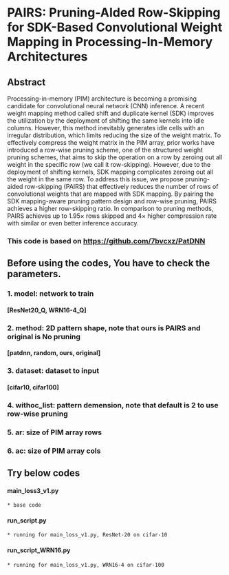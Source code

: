 # PAIRS: Pruning-AIded Row-Skipping for SDK-Based Convolutional Weight Mapping in Processing-In-Memory Architectures

## Abstract
Processing-in-memory (PIM) architecture is becoming a promising candidate for convolutional neural network (CNN) inference. A recent weight mapping method called shift and duplicate kernel (SDK) improves the utilization by the deployment of shifting the same kernels into idle columns. However, this method inevitably generates idle cells with an irregular distribution, which limits reducing the size of the weight matrix. To effectively compress the weight matrix in the PIM array, prior works have introduced a row-wise pruning scheme, one of the structured weight pruning schemes, that aims to skip the operation on a row by zeroing out all weight in the specific row (we call it row-skipping). However, due to the deployment of shifting kernels, SDK mapping complicates zeroing out all the weight in the same row. To address this issue, we propose pruning-aided row-skipping (PAIRS) that effectively reduces the number of rows of convolutional weights that are mapped with SDK mapping. By pairing the SDK mapping-aware pruning pattern design and row-wise pruning, PAIRS achieves a higher row-skipping ratio. In comparison to pruning methods, PAIRS achieves up to 1.95× rows skipped and 4× higher compression rate with similar or even better inference accuracy.


### This code is based on https://github.com/7bvcxz/PatDNN

## Before using the codes, You have to check the parameters.
  ### 1. model: network to train
   ####  [ResNet20_Q, WRN16-4_Q] 
  ### 2. method: 2D pattern shape, note that ours is PAIRS and original is No pruning
   #### [patdnn, random, ours, original]
  ### 3. dataset: dataset to input
   #### [cifar10, cifar100]
  ### 4. withoc_list: pattern demension, note that default is 2 to use row-wise pruning
  ### 5. ar: size of PIM array rows
  ### 6. ac: size of PIM array cols
  
## Try below codes
  #### main_loss3_v1.py 
    * base code
  #### run_script.py 
    * running for main_loss_v1.py, ResNet-20 on cifar-10
  #### run_script_WRN16.py
    * running for main_loss_v1.py, WRN16-4 on cifar-100

